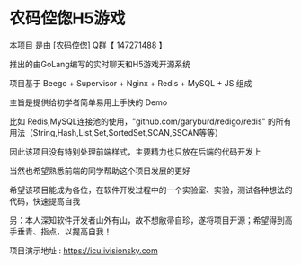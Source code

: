 # 农码倥偬H5游戏
本项目 是由 [农码倥偬] Q群【 147271488 】

推出的由GoLang编写的实时聊天和H5游戏开源系统

项目基于 Beego + Supervisor + Nginx + Redis + MySQL + JS 组成

主旨是提供给初学者简单易用上手快的 Demo

比如 Redis,MySQL连接池的使用，"github.com/garyburd/redigo/redis" 的所有用法（String,Hash,List,Set,SortedSet,SCAN,SSCAN等等）

因此该项目没有特别处理前端样式，主要精力也只放在后端的代码开发上

当然也希望熟悉前端的同学帮助这个项目发展的更好

希望该项目能成为各位，在软件开发过程中的一个实验室、实验，测试各种想法的代码，快速提高自我

另：本人深知软件开发者山外有山，故不想敝帚自珍，遂将项目开源；希望得到高手垂青、指点，以提高自我！


项目演示地址 : https://icu.ivisionsky.com
